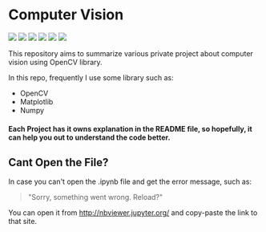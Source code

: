 <h1>Computer Vision</h1>

![](https://img.shields.io/github/last-commit/felixfilipi/Computer-Vision)
![](https://img.shields.io/badge/build-passing-orange)
![](https://img.shields.io/github/languages/code-size/felixfilipi/Computer-Vision)
![](https://img.shields.io/badge/library-cv2-red)
![](https://img.shields.io/badge/library-matplotlib-red)
![](https://img.shields.io/badge/library-numpy-red)

This repository aims to summarize various private project about computer vision using OpenCV library.

In this repo, frequently I use some library such as:
* OpenCV
* Matplotlib
* Numpy

<h4>Each Project has it owns explanation in the README file, so hopefully, it can help you out to understand the code better.</h4>

<h2>Cant Open the File? </h2>

In case you can't open the .ipynb file and get the error message, such as:

> "Sorry, something went wrong. Reload?"

You can open it from http://nbviewer.jupyter.org/ and copy-paste the link to that site.
